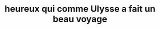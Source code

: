 ---
layout: posts
img: "/assets/ulysse.jpg"
title: heureux qui comme Ulysse a fait un beau voyage
categories: accueil
excerpt: heureux qui comme Ulysse a fait un beau voyage
year: 2020
---
